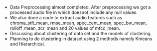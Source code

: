 * Data Preprocessing almost completed. After preprocessing we got a processed audio file in which doesnot include any null values.</br>
* We also done a code to extract audio features such as chroma_stft_mean, rmse_mean, spec_cent_mean, spec_bw_mean, rolloff_mean, zcr_mean 
  and 20 values of mfcc_mean.
* Discussing about clustering of data set and the models of clustering.</br>
* Planning to do clustering in dataset using 2 methods namely Kmeans and Hierarchical.
